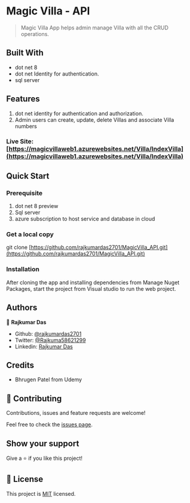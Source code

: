 # Magic Villa - API

> Magic Villa App helps admin manage Villa with all the CRUD operations.

## Built With

- dot net 8
- dot net Identity for authentication.
- sql server

## Features
1. dot net identity for authentication and authorization.
2. Admin users can create, update, delete Villas and associate Villa numbers

### Live Site: [https://magicvillaweb1.azurewebsites.net/Villa/IndexVilla](https://magicvillaweb1.azurewebsites.net/Villa/IndexVilla)

## Quick Start

### Prerequisite

1. dot net 8 preview
2. Sql server
3. azure subscription to host service and database in cloud

### Get a local copy

git clone [https://github.com/rajkumardas2701/MagicVilla_API.git](https://github.com/rajkumardas2701/MagicVilla_API.git)

### Installation

After cloning the app and installing dependencies from Manage Nuget Packages, start the project from Visual studio to run the web project. 

## Authors

👤 **Rajkumar Das**

- Github: [@rajkumardas2701](https://github.com/rajkumardas2701)
- Twitter: [@Rajkuma58621299](https://twitter.com/Rajkuma58621299)
- Linkedin: [Rajkumar Das](https://www.linkedin.com/in/rajkumar-das-41308961/)

## Credits

- Bhrugen Patel from Udemy

## 🤝 Contributing

Contributions, issues and feature requests are welcome!

Feel free to check the [issues page](https://github.com/rajkumardas2701/MagicVilla_API/issues).

## Show your support

Give a ⭐️ if you like this project!

## 📝 License

This project is [MIT](lic.url) licensed.

